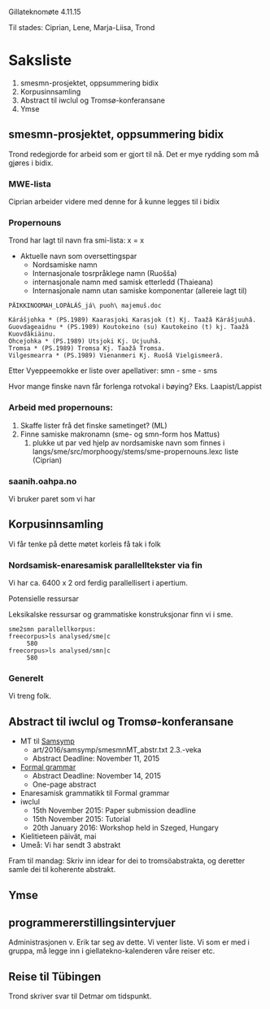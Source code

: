 Gillateknomøte 4.11.15

Til stades: Ciprian, Lene, Marja-Liisa, Trond

# Saksliste

1. smesmn-prosjektet, oppsummering bidix
1. Korpusinnsamling
1. Abstract til iwclul og Tromsø-konferansane
1. Ymse

## smesmn-prosjektet, oppsummering bidix

Trond redegjorde for arbeid som er gjort til nå. Det er mye rydding som må gjøres i bidix.

### MWE-lista
Ciprian arbeider videre med denne for å kunne legges til i bidix

### Propernouns
Trond har lagt til navn fra smi-lista: x = x

* Aktuelle navn som oversettingspar
    - Nordsamiske namn 
    - Internasjonale tosrpråklege namn (Ruošša)
    - internasjonale namn med samisk etterledd (Thaieana)
    - Internasjonale namn utan samiske komponentar (allereie lagt til)

```
PÄIKKINOOMAH_LOPÂLÂŠ_já\ puoh\ majemuš.doc 

Kárášjohka * (PS.1989) Kaarasjoki Karasjok (t) Kj. Taažâ Kárášjuuhâ.
Guovdageaidnu * (PS.1989) Koutokeino (su) Kautokeino (t) kj. Taažâ Kuovdâkiäinu.
Ohcejohka * (PS.1989) Utsjoki Kj. Ucjuuhâ.
Tromsa * (PS.1989) Tromsa Kj. Taažâ Tromsa.
Vilgesmearra * (PS.1989) Vienanmeri Kj. Ruošâ Vielgismeerâ.
```

Etter Vyeppeemokke er liste over apellativer: smn - sme - sms

Hvor mange finske navn får forlenga rotvokal i bøying? Eks. Laapist/Lappist

### Arbeid med propernouns:
1. Skaffe lister frå det finske sametinget? (ML)
1. Finne samiske makronamn (sme- og smn-form hos Mattus) 
    1. plukke ut par ved hjelp av nordsamiske navn som finnes i langs/sme/src/morphoogy/stems/sme-propernouns.lexc liste (Ciprian)

### saanih.oahpa.no

Vi bruker paret som vi har

## Korpusinnsamling
Vi får tenke på dette møtet korleis få tak i folk

### Nordsamisk-enaresamisk parallelltekster via fin
Vi har ca. 6400 x 2 ord ferdig parallellisert i apertium.

Potensielle ressursar

Leksikalske ressursar og grammatiske konstruksjonar finn vi i sme.

```
sme2smn parallellkorpus:
freecorpus>ls analysed/sme|c
     580
freecorpus>ls analysed/smn|c
     580
```

### Generelt

Vi treng folk.

## Abstract til iwclul og Tromsø-konferansane

* MT til [Samsymp](http://site.uit.no/samesymposia/) 
    - art/2016/samsymp/smesmnMT_abstr.txt 2.3.-veka
    - Abstract Deadline: November 11, 2015
* [Formal grammar](https://castl.uit.no/index.php/conferences/formal-approaches-to-sami-languages)
    - Abstract Deadline: November 14, 2015
    - One-page abstract
* Enaresamisk grammatikk til Formal grammar
* iwclul
    - 15th November 2015: Paper submission deadline
    - 15th November 2015: Tutorial
    - 20th January 2016: Workshop held in Szeged, Hungary
* Kielitieteen päivät, mai
* Umeå: Vi har sendt 3 abstrakt

Fram til mandag: Skriv inn idear for dei to tromsöabstrakta, og deretter
samle dei til koherente abstrakt.

## Ymse

##  programmererstillingsintervjuer

Administrasjonen v. Erik tar seg av dette. Vi venter liste. Vi som er med i gruppa, må legge inn i giellatekno-kalenderen våre reiser etc.

##  Reise til Tübingen
Trond skriver svar til Detmar om tidspunkt.
